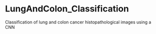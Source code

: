 # LungAndColon_Classification
Classification of lung and colon cancer histopathological images using a CNN

